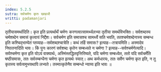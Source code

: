 ```yaml
---
index: 5.2.5
sutra: सर्वचर्मणः कृतः खखञौ
vritti: padamanjari
---
```


 तृतीयासमर्थादिति। कृत इति प्रत्यर्थार्थे चर्मणः करणत्वात्सामर्थ्यलभ्या तृतीया समर्थविभक्तिः। सर्वशब्दस्य चर्मशब्देन समासं कृत्वायं निर्द्देशः। सर्वचर्मण इति समासश्च सामर्थ्ये सति भवति, ततश्चर्मशब्देनास्य सम्बन्ध इति कश्चिद्भाम्येतं प्तय्याह--सर्वशब्दश्चात्रेति। कथं तर्हि समासः? इत्याह--तत्रायमिति। अस्मादेव निपातनादिति भावः। किं पुनः कारणं सर्वशब्दः कृतेन सम्बध्यते न चर्मणा ? इत्याह--सर्वश्चर्मणेत्यादि। सर्वश्चर्मणा कृत इति योऽयं वाक्यार्थः, अस्मिंस्तद्धितवृत्तिरिष्यते, यदि चर्मणा सम्बध्येत, ततो यदि सर्वचर्मेति षष्ठीसमासः, ततः सर्वस्म्बन्धैना चर्मणा कृत इत्यर्थः स्यात्। अथ कर्मधारयः, ततः सर्वेण चर्मणा कृत इति, न तु कृतस्य सर्वत्वमुभयथापि लभ्यते। तस्मात्कृतेनैव सम्बन्धो न्याय्य इति भावः ॥